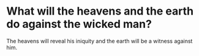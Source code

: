 # What will the heavens and the earth do against the wicked man?

The heavens will reveal his iniquity and the earth will be a witness against him.
